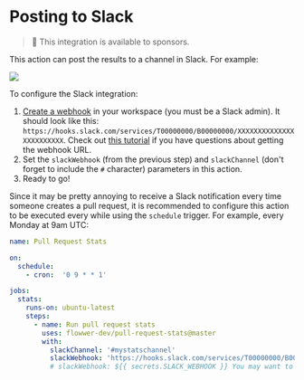 # Posting to Slack

> 💙 This integration is available to sponsors.

This action can post the results to a channel in Slack. For example:

![](/assets/slack.png)

To configure the Slack integration:

1. [Create a webhook](https://slack.com/help/articles/115005265063-Incoming-webhooks-for-Slack) in your workspace (you must be a Slack admin). It should look like this: `https://hooks.slack.com/services/T00000000/B00000000/XXXXXXXXXXXXXXXXXXXXXXXX`. Check out [this tutorial](https://www.youtube.com/watch?v=6NJuntZSJVA) if you have questions about getting the webhook URL.
2. Set the `slackWebhook` (from the previous step) and `slackChannel` (don't forget to include the `#` character) parameters in this action.
3. Ready to go!

Since it may be pretty annoying to receive a Slack notification every time someone creates a pull request, it is recommended to configure this action to be executed every while using the `schedule` trigger. For example, every Monday at 9am UTC:

```yml
name: Pull Request Stats

on:
  schedule:
    - cron:  '0 9 * * 1'

jobs:
  stats:
    runs-on: ubuntu-latest
    steps:
      - name: Run pull request stats
        uses: flowwer-dev/pull-request-stats@master
        with:
          slackChannel: '#mystatschannel'
          slackWebhook: 'https://hooks.slack.com/services/T00000000/B00000000/XXXXXXXXXXXXXXXXXXXXXXXX'
          # slackWebhook: ${{ secrets.SLACK_WEBHOOK }} You may want to store this value as a secret.
```

